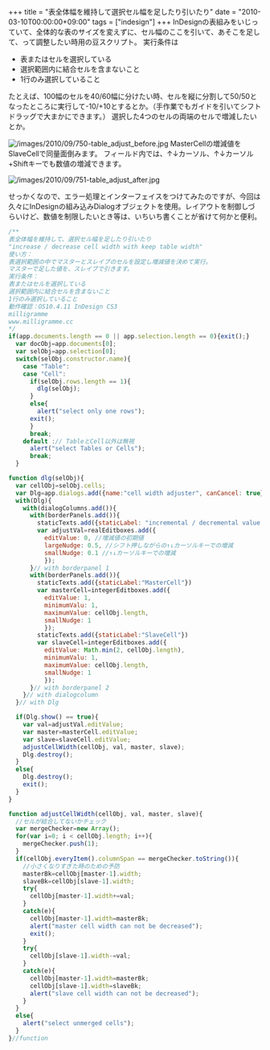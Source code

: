 +++
title = "表全体幅を維持して選択セル幅を足したり引いたり"
date = "2010-03-10T00:00:00+09:00"
tags = ["indesign"]
+++
InDesignの表組みをいじっていて、全体的な表のサイズを変えずに、セル幅のここを引いて、あそこを足して、って調整したい時用の豆スクリプト。
実行条件は
<ul>
  <li>表またはセルを選択している</li>
  <li>選択範囲内に結合セルを含まないこと</li>
  <li>1行のみ選択していること</li>
</ul>
たとえば、100幅のセルを40/60幅に分けたい時、セルを縦に分割して50/50となったところに実行して-10/+10とするとか。（手作業でもガイドを引いてシフトドラッグで大まかにできます。） 選択した4つのセルの両端のセルで増減したいとか。

![/images/2010/09/750-table_adjust_before.jpg](/images/2010/09/750-table_adjust_before.jpg)
MasterCellの増減値をSlaveCellで同量面倒みます。
フィールド内では、↑↓カーソル、↑↓カーソル+Shiftキーでも数値の増減できます。

![/images/2010/09/751-table_adjust_after.jpg](/images/2010/09/751-table_adjust_after.jpg)

せっかくなので、エラー処理とインターフェイスをつけてみたのですが、今回は久々にInDesignの組み込みDialogオブジェクトを使用。レイアウトを制御しづらいけど、数値を制限したいとき等は、いちいち書くことが省けて何かと便利。

```js
/**
表全体幅を維持して、選択セル幅を足したり引いたり
"increase / decrease cell width with keep table width"
使い方：
表選択範囲の中でマスターとスレイブのセルを設定し増減値を決めて実行。
マスターで足した値を、スレイブで引きます。
実行条件：
表またはセルを選択している
選択範囲内に結合セルを含まないこと
1行のみ選択していること
動作確認：OS10.4.11 InDesign CS3
milligramme
www.milligramme.cc
*/
if(app.documents.length == 0 || app.selection.length == 0){exit();}
  var docObj=app.documents[0];
  var selObj=app.selection[0];
  switch(selObj.constructor.name){
    case "Table":
    case "Cell":
      if(selObj.rows.length == 1){
        dlg(selObj);
      }
      else{
        alert("select only one rows");
      exit();
      }
      break;
    default :// TableとCell以外は無視
      alert("select Tables or Cells");
      break;
  }

function dlg(selObj){
  var cellObj=selObj.cells;
  var Dlg=app.dialogs.add({name:"cell width adjuster", canCancel: true});
  with(Dlg){
    with(dialogColumns.add()){
      with(borderPanels.add()){
        staticTexts.add({staticLabel: "incremental / decremental value "});
        var adjustVal=realEditboxes.add({
          editValue: 0, //増減値の初期値
          largeNudge: 0.5, //シフト押しながらの↑↓カーソルキーでの増減
          smallNudge: 0.1 //↑↓カーソルキーでの増減
          });
      }// with borderpanel 1
      with(borderPanels.add()){
        staticTexts.add({staticLabel:"MasterCell"})
        var masterCell=integerEditboxes.add({
          editValue: 1,
          minimumValu: 1,
          maximumValue: cellObj.length,
          smallNudge: 1
          });
        staticTexts.add({staticLabel:"SlaveCell"})
        var slaveCell=integerEditboxes.add({
          editValue: Math.min(2, cellObj.length),
          minimumValu: 1,
          maximumValue: cellObj.length,
          smallNudge: 1
          });
      }// with borderpanel 2
    }// with dialogcolumn
  }// with Dlg

  if(Dlg.show() == true){
    var val=adjustVal.editValue;
    var master=masterCell.editValue;
    var slave=slaveCell.editValue;
    adjustCellWidth(cellObj, val, master, slave);
    Dlg.destroy();
  }
  else{
    Dlg.destroy();
    exit();
  }
}

function adjustCellWidth(cellObj, val, master, slave){
  //セルが結合してないかチェック
  var mergeChecker=new Array();
  for(var i=0; i < cellObj.length; i++){
    mergeChecker.push(1);
  }
  if(cellObj.everyItem().columnSpan == mergeChecker.toString()){
    //小さくなりすぎた時のための予防
    masterBk=cellObj[master-1].width;
    slaveBk=cellObj[slave-1].width;
    try{
      cellObj[master-1].width+=val;
    }
    catch(e){
      cellObj[master-1].width=masterBk;
      alert("master cell width can not be decreased");
      exit();
    }
    try{
      cellObj[slave-1].width-=val;
    }
    catch(e){
      cellObj[master-1].width=masterBk;
      cellObj[slave-1].width=slaveBk;
      alert("slave cell width can not be decreased");
    }
  }
  else{
    alert("select unmerged cells");
  }
}//function
```